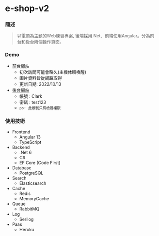# e-shop-v2
### 簡述
> 以電商為主題的Web練習專案, 後端採用.Net、前端使用Angular。分為前台和後台兩個操作頁面。

### Demo
* [前台網站](https://e-shop-v2-clark.herokuapp.com/)
    * 初次訪問可能會略久(主機休眠喚醒)
    * 圖片資料皆從網路取得
    * 更新日期: 2022/10/13
* [後台網站](https://e-shop-v2-clark.herokuapp.com/admin/login)
    * 帳號 : Clark
    * 密碼 : test123
    * `ps: 此帳號只有檢視權限`

### 使用技術
* Frontend
    * Angular 13
    * TypeScript
* Backend
    * .Net 6
    * C#
    * EF Core (Code First)
* Database
    * PostgreSQL
* Search
    * Elasticsearch
* Cache
    * Redis
    * MemoryCache
* Queue
    * RabbitMQ
* Log
    * Serilog
* Paas
    * Heroku

<!-- ### 架構圖 -->
<!-- [架構圖](https://i.imgur.com/vxqnSCT.png) -->